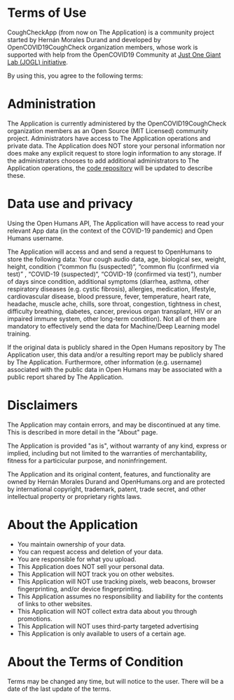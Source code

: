 # Terms of Use

CoughCheckApp (from now on The Application) is a community project started by Hernán Morales Durand and developed by OpenCOVID19CoughCheck organization members, whose work is supported with help from the OpenCOVID19 Community at [Just One Giant Lab (JOGL) initiative](https://app.jogl.io/project/132).

By using this, you agree to the following terms:

# Administration

The Application is currently administered by the OpenCOVID19CoughCheck organization members as an Open Source (MIT Licensed) community project. Administrators have access to The Application operations and private data. The Application does NOT store your personal information nor does make any explicit request to store login information to any storage. If the administrators chooses to add additional administrators to The Application operations, the [code repository](https://github.com/OpenCOVID19CoughCheck/CoughCheckApp]) will be updated to describe these.

# Data use and privacy

Using the Open Humans API, The Application will have access to read your relevant App data (in the context of the COVID-19 pandemic) and Open Humans username.

The Application will access and and send a request to OpenHumans to store the following data: Your cough audio data, age, biological sex, weight, height, condition (“common flu (suspected)“, “common flu (confirmed via test)” , “COVID-19 (suspected)“, “COVID-19 (confirmed via test)"), number of days since condition, additional symptoms (diarrhea, asthma, other respiratory diseases (e.g. cystic fibrosis), allergies, medication, lifestyle, cardiovascular disease, blood pressure, fever, temperature, heart rate, headache, muscle ache, chills, sore throat, congestion, tightness in chest, difficulty breathing, diabetes, cancer, previous organ transplant, HIV or an impaired immune system, other long-term condition). Not all of them are mandatory to effectively send the data for Machine/Deep Learning model training.

If the original data is publicly shared in the Open Humans repository by The Application user, this data and/or a resulting report may be publicly shared by The Application. Furthermore, other information (e.g. username) associated with the public data in Open Humans may be associated with a public report shared by The Application.

# Disclaimers

The Application may contain errors, and may be discontinued at any time. This is described in more detail in the "About" page.

The Application is provided "as is", without warranty of any kind, express or implied, including but not limited to the warranties of merchantability, fitness for a particicular purpose, and noninfringement.

The Application and its original content, features, and functionality are owned by Hernán Morales Durand and OpenHumans.org and are protected by international copyright, trademark, patent, trade secret, and other intellectual property or proprietary rights laws.

# About the Application

  - You maintain ownership of your data.
  - You can request access and deletion of your data.
  - You are responsible for what you upload.
  - This Application does NOT sell your personal data.
  - This Application will NOT track you on other websites.
  - This Application will NOT use tracking pixels, web beacons, browser fingerprinting, and/or device fingerprinting.
  - This Application assumes no responsibility and liability for the contents of links to other websites.
  - This Application will NOT collect extra data about you through promotions.
  - This Application will NOT uses third-party targeted advertising
  - This Application is only available to users of a certain age.

# About the Terms of Condition

Terms may be changed any time, but will notice to the user. There will be a date of the last update of the terms.

